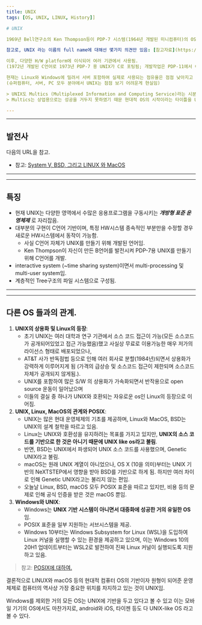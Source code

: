 ```yaml
---
title: UNIX
tags: [OS, UNIX, LINUX, History]]

# UNIX

1969년 Bell연구소의 Ken Thompson등이 PDP-7 시스템(1964년 개발된 미니컴퓨터)의 OS로서 개발(Assembly Language로 개발)된 것이 최초의 UNIX임.

참고로, UNIX 라는 이름의 full name에 대해선 몇가지 의견만 있음: [참고자료](https://www.hanbit.co.kr/channel/category/category_view.html?cms_code=CMS7535176314) - 1970년 Brian Kernighan이 UNIX로 명명한 것으로 받아들여짐.

이후, 다양한 H/W platform에 이식되어 여러 기관에서 사용됨. 
(1972년 개발된 C언어로 1973년 PDP-7 용 UNIX가 C로 포팅됨; 개발작업은 PDP-11에서 이루어짐)

현재는 Linux와 Windows에 밀려서 서버 포함하여 실제로 사용되는 점유율은 점점 낮아지고 있다.  
(슈퍼컴퓨터, 서버, PC 모두 분야에서 UNIX는 점점 보기 어려운게 현실임)

> UNIX도 Multics (Multiplexed Information and Computing Service)라는 시분할 운영체제에 기반을 두고 개발이 되었다.  
> Multics는 상업용으로는 성공을 거두지 못하였기 때문 현대적 OS의 시작이라는 타이틀을 UNIX에게 넘겨준 면은 있지만, UNIX는 Multics없이는 개발될 수 없다고 단언할 수 있을 정도로 그 기반을 제공해준 OS로 가치를 인정받고 있음.

---
```


---

## 발전사

다음의 URL을 참고.

* 참고: [System V, BSD, 그리고 LINUX 와 MacOS](http://ds31x.tistory.com/134)

---

---

## 특징

* 현재 UNIX는 다양한 영역에서 수많은 응용프로그램을 구동시키는 ***개방형 표준 운영체제*** 로 자리잡음.
* 대부분의 구현이 C언어 기반이며, 특정 HW시스템 종속적인 부분만을 수정할 경우 새로운 HW시스템에서 동작이 가능함.
    * 사실 C언어 자체가 UNIX를 만들기 위해 개발된 언어임.
    * Ken Thompson이 자신이 만든 B언어를 발전시켜 PDP-7용 UNIX를 만들기 위해 C언어를 개발.
* interactive system (~time sharing system)이면서 multi-processing 및 multi-user system임.
* 계층적인 Tree구조의 파일 시스템으로 구성됨.

---

---

## 다른 OS 들과의 관계.

1. **UNIX의 상용화 및 Linux의 등장**: 
    * 초기 UNIX는 여러 대학과 연구 기관에서 소스 코드 접근이 가능(모든 소스코드가 공개되어있었고 접근 가능했음)했고 사실상 무료로 이용가능한 매우 저가의 라이선스 형태로 배포되었으나, 
    * AT&T 사가 반독점법 등으로 인해 여러 회사로 분할(1984년)되면서 상용화가 강력하게 이루어지게 됨 (가격의 급상승 및 소스코드 접근이 제한되며 소스코드 자체가 공개되지 않게됨.). 
    * UNIX를 포함하여 많은 S/W 의 상용화가 가속화되면서 반작용으로 open source 운동이 일어났으며 
    * 이들의 결실 중 하나가 UNIX와 호환되는 자유로운 os인 Linux의 등장으로 이어짐.
2. **UNIX, Linux, MacOS의 관계와 POSIX**: 
    * UNIX는 많은 현대 운영체제의 기초를 제공하며, Linux와 MacOS, BSD는 UNIX의 설계 철학을 따르고 있음. 
    * Linux는 UNIX와 호환성을 유지하려는 목표를 가지고 있지만, **UNIX의 소스 코드를 기반으로 한 것은 아니기 때문에 UNIX like os라고 불림**.
    * 반면, BSD는 UNIX에서 파생되어 UNIX 소스 코드를 사용했으며, Genetic UNIX라고 불림.
    * macOS는 원래 UNIX 계열이 아니었으나, OS X (10을 의미)부터는 UNIX 기반의 NeXTSTEP에서 영향을 받아 BSD를 기반으로 하게 됨. 하지만 여러 차이로 인해 Genetic UNIX라고는 불리지 않는 편임.
    * 오늘날 Linux, BSD, macOS 모두 POSIX 표준을 따르고 있지만, 비용 등의 문제로 인해 공식 인증을 받은 것은 macOS 뿐임.
3. **Windows와 UNIX**: 
    * Windows는 **UNIX 기반 시스템이 아니면서 대중화에 성공한 거의 유일한 OS** 임.
    * POSIX 표준을 일부 지원하는 서브시스템을 제공. 
    * Windows 10부터는 Windows Subsystem for Linux (WSL)을 도입하여 Linux 커널을 실행할 수 있는 환경을 제공하고 있으며, 이는 Windows 10의 20H1 업데이트부터는 WSL2로 발전하여 진짜 Linux 커널이 실행되도록 지원하고 있음.

> 참고: [POSIX에 대하여.](../CE/ch15/ce15_2_4_portability.md#portable-operating-system-interface-posix)

결론적으로 LINUX와 macOS 등의 현대적 컴퓨터 OS의 기반이자 원형이 되어준 운영체제로 컴퓨터의 역사상 가장 중요한 위치를 차지하고 있는 것이 UNIX임.

Windows를 제외한 거의 모든 OS는 UNIX에 기반을 두고 있다고 볼 수 있고 이는 모바일 기기의 OS에서도 마찬가지로, android와 iOS, 타이젠 등도 다 UNIX-like OS 라고 볼 수 있다. 
